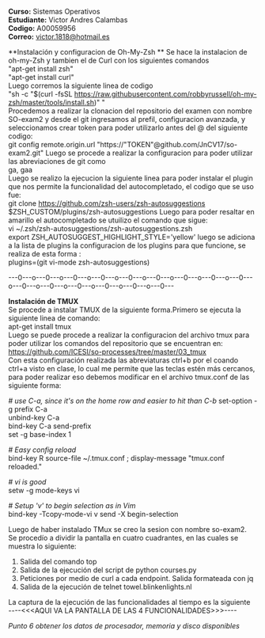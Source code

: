 **Curso:** Sistemas Operativos  
**Estudiante:** Victor Andres Calambas  
**Codigo:** A00059956  
**Correo:** victor.1818@hotmail.es 

**Instalación y configuracion de Oh-My-Zsh  **
Se hace la instalacion de oh-my-Zsh  y tambien el de Curl con los siguientes comandos  
		"apt-get install zsh"  
		"apt-get install curl"  
    Luego corremos la siguiente linea de codigo  
		"sh -c "$(curl -fsSL https://raw.githubusercontent.com/robbyrussell/oh-my-zsh/master/tools/install.sh)" "  
Procedemos a realizar la clonacion del repositorio del examen con nombre SO-exam2 y desde el git ingresamos al prefil, configuracion avanzada, y seleccionamos crear token para poder utilizarlo antes del @ del siguiente codigo:  
git config remote.origin.url "https://"TOKEN"@github.com/JnCV17/so-exam2.git"
Luego se procede a realizar la configuracion para poder utilizar las abreviaciones de git como  
ga, gaa  
Luego se realizo la ejecucion la siguiente linea para poder instalar el plugin que nos permite la funcionalidad del autocompletado, el codigo que se uso fue:  
git clone https://github.com/zsh-users/zsh-autosuggestions $ZSH_CUSTOM/plugins/zsh-autosuggestions
Luego para poder resaltar en amarillo el autocompletado se utuilizo el comando que sigue:  
 vi ~/.zsh/zsh-autosuggestions/zsh-autosuggestions.zsh  
  export ZSH_AUTOSUGGEST_HIGHLIGHT_STYLE='yellow'
luego se adiciona a la lista de plugins la configuracion de los plugins para que funcione, se realiza de esta forma :   
plugins=(git vi-mode zsh-autosuggestions)  

---0---o---0---o---0---o---0---o---0---o---0---o---0---o---0---o---0---o---0---o---0---o---0---o---0---o---0---o---0---  

**Instalación de TMUX**  
Se procede a instalar TMUX de la siguiente forma.Primero se ejecuta la siguiente linea de comando:  
 apt-get install tmux  
Luego se puede procede a realizar la configuracion del archivo tmux para poder utilizar los comandos del repositorio que se encuentran en:  https://github.com/ICESI/so-processes/tree/master/03_tmux  
Con esta configuración realizada las abreviaturas ctrl+b por el coando ctrl+a visto en clase, lo cual me permite que las teclas estén más cercanos, para poder realizar eso debemos modificar en el archivo tmux.conf de las siguiente forma:

*# use C-a, since it's on the home row and easier to hit than C-b*
set-option -g prefix C-a  
unbind-key C-a  
bind-key C-a send-prefix  
set -g base-index 1  

*# Easy config reload*  
bind-key R source-file ~/.tmux.conf \; display-message "tmux.conf reloaded."  

*# vi is good*  
setw -g mode-keys vi  

*# Setup 'v' to begin selection as in Vim*  
bind-key -Tcopy-mode-vi v send -X begin-selection  

Luego de haber instalado TMux se creo la sesion con nombre so-exam2.  
Se procedío a dividir la pantalla en cuatro cuadrantes, en las cuales se muestra lo siguiente:  
1. Salida del comando top  
2. Salida de la ejecución del script de python courses.py 
3. Peticiones por medio de curl a cada endpoint. Salida formateada con jq
4. Salida de la ejecución de telnet towel.blinkenlights.nl

La captura de la ejecución de las funcionalidades al tiempo es la siguiente  
 ----<<<AQUI VA LA PANTALLA DE LAS 4 FUNCIONALIDADES>>>----



*Punto 6 obtener los datos de procesador, memoria y disco disponibles*

